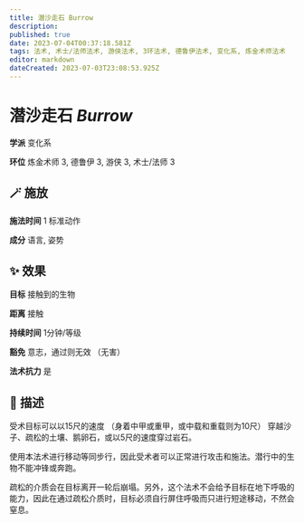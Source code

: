 ```yaml
---
title: 潜沙走石 Burrow
description: 
published: true
date: 2023-07-04T00:37:18.581Z
tags: 法术, 术士/法师法术, 游侠法术, 3环法术, 德鲁伊法术, 变化系, 炼金术师法术
editor: markdown
dateCreated: 2023-07-03T23:08:53.925Z
---
```


# **潜沙走石** *Burrow*

**学派** 变化系 

**环位** 炼金术师 3, 德鲁伊 3, 游侠 3, 术士/法师 3

## 🪄 施放

**施法时间** 1 标准动作

**成分** 语言, 姿势

## ✨ 效果 

**目标** 接触到的生物 

**距离** 接触  

**持续时间** 1分钟/等级 

**豁免** 意志，通过则无效 （无害）

**法术抗力** 是

## 📖 描述

受术目标可以以15尺的速度 （身着中甲或重甲，或中载和重载则为10尺） 穿越沙子、疏松的土壤、鹅卵石，或以5尺的速度穿过岩石。

使用本法术进行移动等同步行，因此受术者可以正常进行攻击和施法。潜行中的生物不能冲锋或奔跑。

疏松的介质会在目标离开一轮后崩塌。另外，这个法术不会给予目标在地下呼吸的能力，因此在通过疏松介质时，目标必须自行屏住呼吸而只进行短途移动，不然会窒息。
    